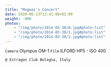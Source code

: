 ```yaml
---
title: "Mogwai's Concert"
date: 2020-06-13T12:41:08+02:00
weight: -900
photos: 
    - "/img/photo/2014-03-30/0.jpg#photo-list"
    - "/img/photo/2014-03-30/1.jpg#photo-list"
    - "/img/photo/2014-03-30/2.jpg#photo-list"
---
```

`Camera` Olympus OM-1 
`Film` ILFORD HP5 - ISO 400

`@ Estragon Club Bologna, Italy`
